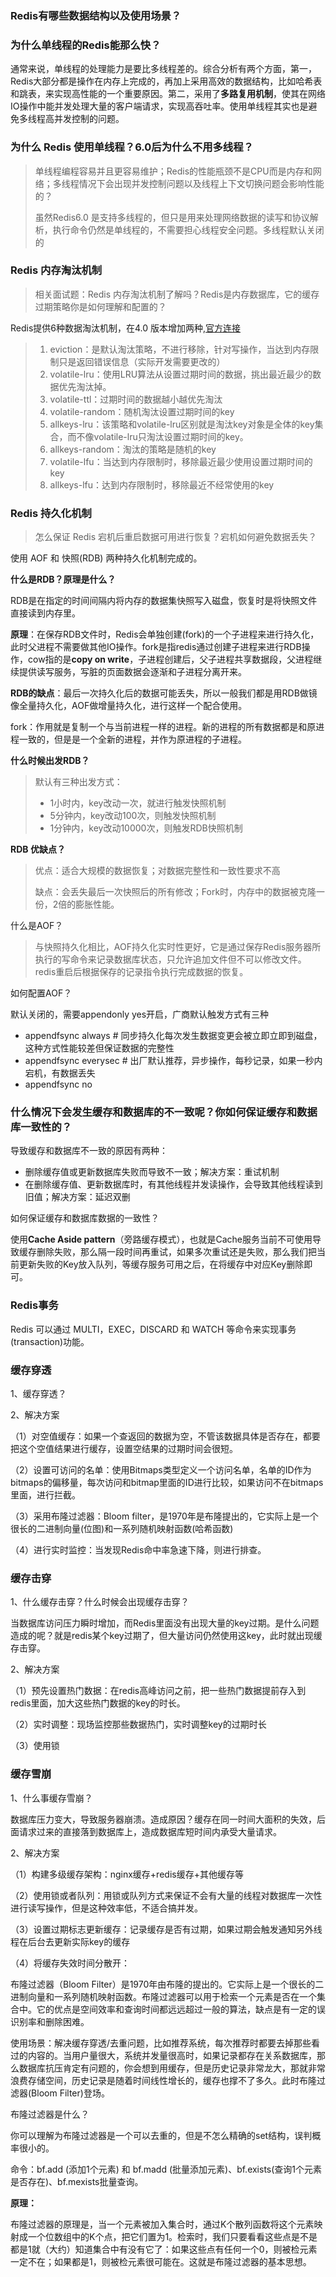 ### Redis有哪些数据结构以及使用场景？

### 为什么单线程的Redis能那么快？

通常来说，单线程的处理能力是要比多线程差的。综合分析有两个方面，第一，Redis大部分都是操作在内存上完成的，再加上采用高效的数据结构，比如哈希表和跳表，来实现高性能的一个重要原因。第二，采用了**多路复用机制**，使其在网络IO操作中能并发处理大量的客户端请求，实现高吞吐率。使用单线程其实也是避免多线程高并发控制的问题。

### 为什么 Redis 使用单线程？6.0后为什么不用多线程？

> 单线程编程容易并且更容易维护；Redis的性能瓶颈不是CPU而是内存和网络；多线程情况下会出现并发控制问题以及线程上下文切换问题会影响性能的？
>
> 虽然Redis6.0 是支持多线程的，但只是用来处理网络数据的读写和协议解析，执行命令仍然是单线程的，不需要担心线程安全问题。多线程默认关闭的

### Redis 内存淘汰机制

> 相关面试题：Redis 内存淘汰机制了解吗？Redis是内存数据库，它的缓存过期策略你是如何理解和配置的？

Redis提供6种数据淘汰机制，在4.0 版本增加两种,[官方连接](https://redis.io/topics/lru-cache)

>1. eviction：是默认淘汰策略，不进行移除，针对写操作，当达到内存限制只是返回错误信息（实际开发需要更改的）
>2. volatile-lru：使用LRU算法从设置过期时间的数据，挑出最近最少的数据优先淘汰掉。
>3. volatile-ttl：过期时间的数据越小越优先淘汰
>4. volatile-random：随机淘汰设置过期时间的key
>5. allkeys-lru：该策略和volatile-lru区别就是淘汰key对象是全体的key集合，而不像volatile-lru只淘汰设置过期时间的key。
>6. allkeys-random：淘汰的策略是随机的key
>7. volatile-lfu：当达到内存限制时，移除最近最少使用设置过期时间的key
>8. allkeys-lfu：达到内存限制时，移除最近不经常使用的key



### Redis 持久化机制

> 怎么保证 Redis 宕机后重启数据可用进行恢复？宕机如何避免数据丢失？

使用 AOF 和 快照(RDB) 两种持久化机制完成的。

**什么是RDB？原理是什么？**

RDB是在指定的时间间隔内将内存的数据集快照写入磁盘，恢复时是将快照文件直接读到内存里。

**原理**：在保存RDB文件时，Redis会单独创建(fork)的一个子进程来进行持久化，此时父进程不需要做其他IO操作。fork是指redis通过创建子进程来进行RDB操作，cow指的是**copy on write**，子进程创建后，父子进程共享数据段，父进程继续提供读写服务，写脏的页面数据会逐渐和子进程分离开来。

**RDB的缺点**：最后一次持久化后的数据可能丢失，所以一般我们都是用RDB做镜像全量持久化，AOF做增量持久化，进行这样一个配合使用。

fork：作用就是复制一个与当前进程一样的进程。新的进程的所有数据都是和原进程一致的，但是是一个全新的进程，并作为原进程的子进程。

**什么时候出发RDB？**

>默认有三种出发方式：
>
>* 1小时内，key改动一次，就进行触发快照机制
>* 5分钟内，key改动100次，则触发快照机制
>* 1分钟内，key改动10000次，则触发RDB快照机制

**RDB 优缺点？**

> 优点：适合大规模的数据恢复；对数据完整性和一致性要求不高
>
> 缺点：会丢失最后一次快照后的所有修改；Fork时，内存中的数据被克隆一份，2倍的膨胀性能。

什么是AOF？

> 与快照持久化相比，AOF持久化实时性更好，它是通过保存Redis服务器所执行的写命令来记录数据库状态，只允许追加文件但不可以修改文件。redis重启后根据保存的记录指令执行完成数据的恢复。

如何配置AOF？

默认关闭的，需要appendonly yes开启，广商默认触发方式有三种

* appendfsync always # 同步持久化每次发生数据变更会被立即立即到磁盘，这种方式性能较差但保证数据的完整性
* appendfsync everysec # 出厂默认推荐，异步操作，每秒记录，如果一秒内宕机，有数据丢失
* appendfsync no



### 什么情况下会发生缓存和数据库的不一致呢？你如何保证缓存和数据库一致性的？

导致缓存和数据库不一致的原因有两种：

* 删除缓存值或更新数据库失败而导致不一致；解决方案：重试机制
* 在删除缓存值、更新数据库时，有其他线程并发读操作，会导致其他线程读到旧值；解决方案：延迟双删

如何保证缓存和数据库数据的⼀致性？

使用**Cache Aside pattern**（旁路缓存模式），也就是Cache服务当前不可使用导致缓存删除失败，那么隔一段时间再重试，如果多次重试还是失败，那么我们把当前更新失败的Key放入队列，等缓存服务可用之后，在将缓存中对应Key删除即可。



### Redis事务

Redis 可以通过 MULTI，EXEC，DISCARD 和 WATCH 等命令来实现事务(transaction)功能。



### 缓存穿透

1、缓存穿透？

2、解决方案

（1）对空值缓存：如果一个查返回的数据为空，不管该数据具体是否存在，都要把这个空值结果进行缓存，设置空结果的过期时间会很短。

（2）设置可访问的名单：使用Bitmaps类型定义一个访问名单，名单的ID作为bitmaps的偏移量，每次访问和bitmap里面的ID进行比较，如果访问不在bitmaps里面，进行拦截。

（3）采用布隆过滤器：Bloom filter，是1970年是布隆提出的，它实际上是一个很长的二进制向量(位图)和一系列随机映射函数(哈希函数)

（4）进行实时监控：当发现Redis命中率急速下降，则进行排查。



### 缓存击穿

1、什么缓存击穿？什么时候会出现缓存击穿？

当数据库访问压力瞬时增加，而Redis里面没有出现大量的key过期。是什么问题造成的呢？就是redis某个key过期了，但大量访问仍然使用这key，此时就出现缓存击穿。

2、解决方案

（1）预先设置热门数据：在redis高峰访问之前，把一些热门数据提前存入到redis里面，加大这些热门数据的key的时长。

（2）实时调整：现场监控那些数据热门，实时调整key的过期时长

（3）使用锁



### 缓存雪崩

1、什么事缓存雪崩？

数据库压力变大，导致服务器崩溃。造成原因？缓存在同一时间大面积的失效，后面请求过来的直接落到数据库上，造成数据库短时间内承受大量请求。

2、解决方案

（1）构建多级缓存架构：nginx缓存+redis缓存+其他缓存等

（2）使用锁或者队列：用锁或队列方式来保证不会有大量的线程对数据库一次性进行读写操作，但是这种效率低，不适合搞并发。

（3）设置过期标志更新缓存：记录缓存是否有过期，如果过期会触发通知另外线程在后台去更新实际key的缓存

（4）将缓存失效时间分散开：



布隆过滤器（Bloom Filter）是1970年由布隆的提出的。它实际上是一个很长的二进制向量和一系列随机映射函数。布隆过滤器可以用于检索一个元素是否在一个集合中。它的优点是空间效率和查询时间都远远超过一般的算法，缺点是有一定的误识别率和删除困难。

使用场景：解决缓存穿透/去重问题，比如推荐系统，每次推荐时都要去掉那些看过的内容的。当用户量很大，系统并发量很高时，如果记录都存在关系数据库，那么数据库抗压肯定有问题的，你会想到用缓存，但是历史记录非常龙大，那就非常浪费存储空间，历史记录是随着时间线性增长的，缓存也撑不了多久。此时布隆过滤器(Bloom Filter)登场。

布隆过滤器是什么？

你可以理解为布隆过滤器是一个可以去重的，但是不怎么精确的set结构，误判概率很小的。

命令：bf.add (添加1个元素) 和 bf.madd (批量添加元素)、bf.exists(查询1个元素是否存在)、bf.mexists批量查询。

**原理：**

布隆过滤器的原理是，当一个元素被加入集合时，通过K个散列函数将这个元素映射成一个位数组中的K个点，把它们置为1。检索时，我们只要看看这些点是不是都是1就（大约）知道集合中有没有它了：如果这些点有任何一个0，则被检元素一定不在；如果都是1，则被检元素很可能在。这就是布隆过滤器的基本思想。